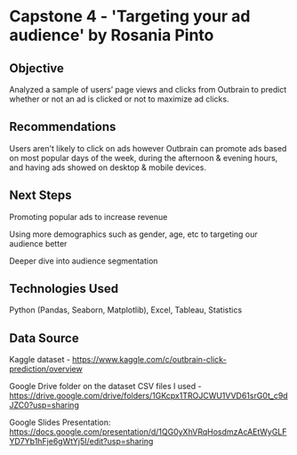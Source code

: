 # Capstone 4 - 'Targeting your ad audience' by Rosania Pinto

## Objective 

Analyzed a sample of users’ page views and clicks from Outbrain to predict whether or not an ad is clicked or not to maximize ad clicks.

## Recommendations 

Users aren't likely to click on ads however Outbrain can promote ads based on most popular days of the week, during the afternoon & evening hours, and having ads showed on desktop & mobile devices.

## Next Steps

Promoting popular ads to increase revenue

Using more demographics such as gender, age, etc to targeting our audience better

Deeper dive into audience segmentation

## Technologies Used

Python (Pandas, Seaborn, Matplotlib), Excel, Tableau, Statistics

## Data Source

Kaggle dataset - https://www.kaggle.com/c/outbrain-click-prediction/overview

Google Drive folder on the dataset CSV files I used - https://drive.google.com/drive/folders/1GKcpx1TROJCWU1VVD61srG0t_c9dJZC0?usp=sharing

Google Slides Presentation: https://docs.google.com/presentation/d/1QG0yXhVRqHosdmzAcAEtWyGLFYD7Yb1hFje6gWtYj5I/edit?usp=sharing